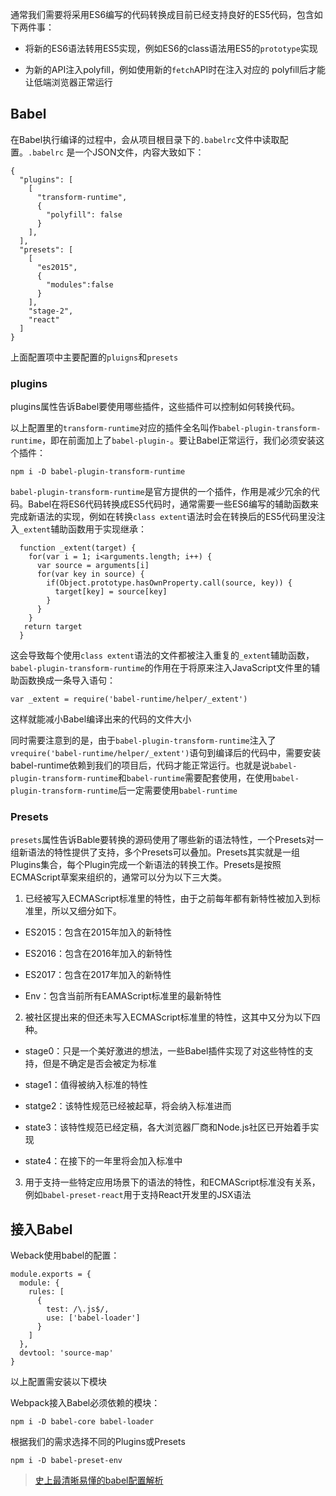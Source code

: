 通常我们需要将采用ES6编写的代码转换成目前已经支持良好的ES5代码，包含如下两件事：

- 将新的ES6语法转用ES5实现，例如ES6的class语法用ES5的`prototype`实现

- 为新的API注入polyfill，例如使用新的`fetch`API时在注入对应的 polyfill后才能让低端浏览器正常运行

## Babel

在Babel执行编译的过程中，会从项目根目录下的`.babelrc`文件中读取配置。`.babelrc` 是一个JSON文件，内容大致如下：

```
{
  "plugins": [
    [
      "transform-runtime",
      {
        "polyfill": false
      }
    ],
  ],
  "presets": [
    [
      "es2015",
      {
        "modules":false
      }
    ],
    "stage-2",
    "react"
  ]
}

```

上面配置项中主要配置的`pluigns`和`presets`

### plugins

plugins属性告诉Babel要使用哪些插件，这些插件可以控制如何转换代码。

以上配置里的`transform-runtime`对应的插件全名叫作`babel-plugin-transform-runtime`，即在前面加上了`babel-plugin-`。要让Babel正常运行，我们必须安装这个插件：

`npm i -D babel-plugin-transform-runtime`

`babel-plugin-transform-runtime`是官方提供的一个插件，作用是减少冗余的代码。Babel在将ES6代码转换成ES5代码时，通常需要一些ES6编写的辅助函数来完成新语法的实现，例如在转换`class extent`语法时会在转换后的ES5代码里没注入`_extent`辅助函数用于实现继承：

```
  function _extent(target) {
    for(var i = 1; i<arguments.length; i++) {
      var source = arguments[i]
      for(var key in source) {
        if(Object.prototype.hasOwnProperty.call(source, key)) {
          target[key] = source[key]
        }
      }
    }
   return target
  }
```

这会导致每个使用`class extent`语法的文件都被注入重复的`_extent`辅助函数，`babel-plugin-transform-runtime`的作用在于将原来注入JavaScript文件里的辅助函数换成一条导入语句：

`var _extent = require('babel-runtime/helper/_extent')`

这样就能减小Babel编译出来的代码的文件大小

同时需要注意到的是，由于`babel-plugin-transform-runtime`注入了`vrequire('babel-runtime/helper/_extent')`语句到编译后的代码中，需要安装babel-runtime依赖到我们的项目后，代码才能正常运行。也就是说`babel-plugin-transform-runtime`和`babel-runtime`需要配套使用，在使用`babel-plugin-transform-runtime`后一定需要使用`babel-runtime`

### Presets

`presets`属性告诉Bable要转换的源码使用了哪些新的语法特性，一个Presets对一组新语法的特性提供了支持，多个Presets可以叠加。Presets其实就是一组Plugins集合，每个Plugin完成一个新语法的转换工作。Presets是按照ECMAScript草案来组织的，通常可以分为以下三大类。

1. 已经被写入ECMAScript标准里的特性，由于之前每年都有新特性被加入到标准里，所以又细分如下。

- ES2015：包含在2015年加入的新特性

- ES2016：包含在2016年加入的新特性

- ES2017：包含在2017年加入的新特性

- Env：包含当前所有EAMAScript标准里的最新特性

2. 被社区提出来的但还未写入ECMAScript标准里的特性，这其中又分为以下四种。

- stage0：只是一个美好激进的想法，一些Babel插件实现了对这些特性的支持，但是不确定是否会被定为标准

- stage1：值得被纳入标准的特性

- statge2：该特性规范已经被起草，将会纳入标准进而

- state3：该特性规范已经定稿，各大浏览器厂商和Node.js社区已开始着手实现

- state4：在接下的一年里将会加入标准中

3. 用于支持一些特定应用场景下的语法的特性，和ECMAScript标准没有关系，例如`babel-preset-react`用于支持React开发里的JSX语法

## 接入Babel

Weback使用babel的配置：

```
module.exports = {
  module: {
    rules: [
      {
        test: /\.js$/,
        use: ['babel-loader']
      }
    ]
  },
  devtool: 'source-map'
}
```

以上配置需安装以下模块

Webpack接入Babel必须依赖的模块：

`npm i -D babel-core babel-loader`

根据我们的需求选择不同的Plugins或Presets

`npm i -D babel-preset-env`


> [史上最清晰易懂的babel配置解析](https://segmentfault.com/a/1190000018721165)
